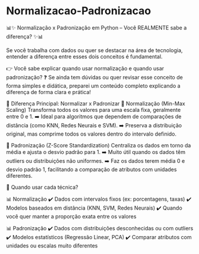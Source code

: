 # Normalizacao-Padronizacao
📊✨ Normalização x Padronização em Python – Você REALMENTE sabe a diferença? ✨📊

Se você trabalha com dados ou quer se destacar na área de tecnologia, entender a diferença entre esses dois conceitos é fundamental.

👉 Você sabe explicar quando usar normalização e quando usar padronização?
❓ Se ainda tem dúvidas ou quer revisar esse conceito de forma simples e didática, preparei um conteúdo completo explicando a diferença de forma clara e prática!

🔎 Diferença Principal: Normalizar x Padronizar
🔹 Normalização (Min-Max Scaling)
Transforma todos os valores para uma escala fixa, geralmente entre 0 e 1.
➡️ Ideal para algoritmos que dependem de comparações de distância (como KNN, Redes Neurais e SVM).
➡️ Preserva a distribuição original, mas comprime todos os valores dentro do intervalo definido.

🔹 Padronização (Z-Score Standardization)
Centraliza os dados em torno da média e ajusta o desvio padrão para 1.
➡️ Muito útil quando os dados têm outliers ou distribuições não uniformes.
➡️ Faz os dados terem média 0 e desvio padrão 1, facilitando a comparação de atributos com unidades diferentes.

🔔 Quando usar cada técnica?

📊 Normalização
✔️ Dados com intervalos fixos (ex: porcentagens, taxas)
✔️ Modelos baseados em distância (KNN, SVM, Redes Neurais)
✔️ Quando você quer manter a proporção exata entre os valores

📊 Padronização
✔️ Dados com distribuições desconhecidas ou com outliers
✔️ Modelos estatísticos (Regressão Linear, PCA)
✔️ Comparar atributos com unidades ou escalas muito diferentes
